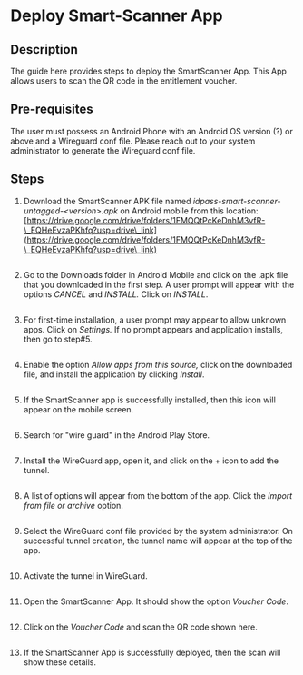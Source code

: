 # Deploy Smart-Scanner App

## Description&#x20;

The guide here provides steps to deploy the SmartScanner App. This App allows users to scan the QR code in the entitlement voucher.

## Pre-requisites

The user must possess an Android Phone with an Android OS version (?) or above and a Wireguard conf file. Please reach out to your system administrator to generate the Wireguard conf file.

## Steps

1. Download the SmartScanner APK file named _idpass-smart-scanner-untagged-\<version>.apk_ on Android mobile from this location: [https://drive.google.com/drive/folders/1FMQQtPcKeDnhM3vfR-\_EQHeEvzaPKhfq?usp=drive\_link](https://drive.google.com/drive/folders/1FMQQtPcKeDnhM3vfR-\_EQHeEvzaPKhfq?usp=drive\_link)

<figure><img src="../../.gitbook/assets/image (3).png" alt=""><figcaption></figcaption></figure>

2. Go to the Downloads folder in Android Mobile and click on the .apk file that you downloaded in the first step. A user prompt will appear with the options _CANCEL_ and _INSTALL._ Click on _INSTALL_.

<figure><img src="../../.gitbook/assets/image (5).png" alt=""><figcaption></figcaption></figure>

3. For first-time installation, a user prompt may appear to allow unknown apps. Click on _Settings._ If no prompt appears and application installs, then go to step#5.

<figure><img src="../../.gitbook/assets/image (6).png" alt=""><figcaption></figcaption></figure>

4. Enable the option _Allow apps from this source,_ click on the downloaded file, and install the application by clicking _Install_.

<figure><img src="../../.gitbook/assets/image (16).png" alt=""><figcaption></figcaption></figure>



5. If the SmartScanner app is successfully installed, then this icon will appear on the mobile screen.

<figure><img src="../../.gitbook/assets/image (18).png" alt=""><figcaption></figcaption></figure>

6. Search for "wire guard" in the Android Play Store.&#x20;

<figure><img src="../../.gitbook/assets/image (12).png" alt=""><figcaption></figcaption></figure>

7. Install the WireGuard app, open it, and click on the + icon to add the tunnel.

<figure><img src="../../.gitbook/assets/image (4).png" alt=""><figcaption></figcaption></figure>

8. A list of options will appear from the bottom of the app. Click the _Import from file or archive_ option.&#x20;

<figure><img src="../../.gitbook/assets/image (1).png" alt=""><figcaption></figcaption></figure>

9. Select the WireGuard conf file provided by the system administrator. On successful tunnel creation, the tunnel name will appear at the top of the app.

<figure><img src="../../.gitbook/assets/image (10).png" alt=""><figcaption></figcaption></figure>

10. Activate the tunnel in WireGuard.

<figure><img src="../../.gitbook/assets/image (19).png" alt=""><figcaption></figcaption></figure>

11. Open the SmartScanner App. It should show the option _Voucher Code_.

<figure><img src="../../.gitbook/assets/image (9).png" alt=""><figcaption></figcaption></figure>

12. Click on the _Voucher Code_ and scan the QR code shown here.

<figure><img src="../../.gitbook/assets/image (8).png" alt=""><figcaption></figcaption></figure>

13. If the SmartScanner App is successfully deployed, then the scan will show these details.

<figure><img src="../../.gitbook/assets/image (17).png" alt=""><figcaption></figcaption></figure>

